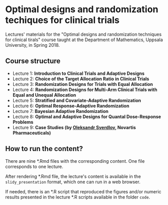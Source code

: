 # Optimal designs and randomization techiques for clinical trials

Lectures' materials for the "Optimal designs and randomization techniques for clinical tirals" course taught at the Department of Mathematics, Uppsala University, in Spring 2018.

## Course structure

- Lecture 1: __Introduction to Clinical Trials and Adaptive Designs__
- Lecture 2: __Choice of the Target Allocation Ratio in Clinical Trials__
- Lecture 3: __Randomization Designs for Trials with Equal Allocation__
- Lecture 4: __Randomization Designs for Multi-Arm Clinical Trials with Equal and Unequal Allocation__
- Lecture 5: __Stratified and Covariate-Adaptive Randomization__
- Lecture 6: __Optimal Response-Adaptive Randomization__
- Lecture 7: __Bayesian Adaptive Randomization__
- Lecture 8: __Optimal and Adaptive Designs for Quantal Dose-Response Problems__
- Lecture 9: __Case Studies (by [Oleksandr Sverdlov](https://scholar.google.com/citations?user=BNItFkEAAAAJ&hl=en), Novartis Pharmaceuticals)__

## How to run the content?

There are nine \*.Rmd files with the corresponding content. One file corresponds to one lecture. 

After rendering \*.Rmd file, the lecture's content is available in the `slidy_presentation` format, which one can run in a web browser. 

If needed, there is an \*.R script that reproduced the figures and/or numeric results presented in the lecture \*.R scripts available in the folder `code`.

